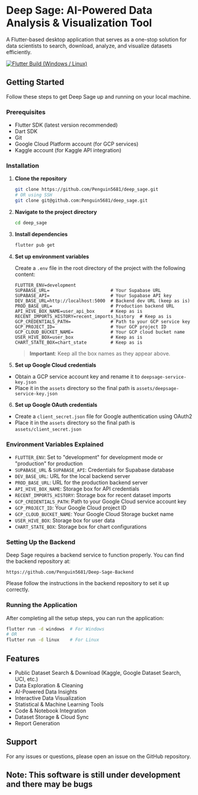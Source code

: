 # Deep Sage: AI-Powered Data Analysis & Visualization Tool

A Flutter-based desktop application that serves as a one-stop solution for data scientists to search, download, analyze, and visualize datasets efficiently.

[![Flutter Build (Windows / Linux)](https://github.com/Penguin5681/deep_sage/actions/workflows/build.yml/badge.svg)](https://github.com/Penguin5681/deep_sage/actions/workflows/build.yml)

## Getting Started

Follow these steps to get Deep Sage up and running on your local machine.

### Prerequisites

- Flutter SDK (latest version recommended)
- Dart SDK
- Git
- Google Cloud Platform account (for GCP services)
- Kaggle account (for Kaggle API integration)

### Installation

1. **Clone the repository**

   ```bash
   git clone https://github.com/Penguin5681/deep_sage.git
   # OR using SSH
   git clone git@github.com:Penguin5681/deep_sage.git
   ```

2. **Navigate to the project directory**

   ```bash
   cd deep_sage
   ```

3. **Install dependencies**

   ```bash
   flutter pub get
   ```

4. **Set up environment variables**

   Create a `.env` file in the root directory of the project with the following content:

   ```dotenv
   FLUTTER_ENV=development
   SUPABASE_URL=                       # Your Supabase URL
   SUPABASE_API=                       # Your Supabase API key
   DEV_BASE_URL=http://localhost:5000  # Backend dev URL (keep as is)
   PROD_BASE_URL=                      # Production backend URL
   API_HIVE_BOX_NAME=user_api_box      # Keep as is
   RECENT_IMPORTS_HISTORY=recent_imports_history  # Keep as is
   GCP_CREDENTIALS_PATH=               # Path to your GCP service key
   GCP_PROJECT_ID=                     # Your GCP project ID
   GCP_CLOUD_BUCKET_NAME=              # Your GCP cloud bucket name
   USER_HIVE_BOX=user_box              # Keep as is
   CHART_STATE_BOX=chart_state         # Keep as is
   ```

   > **Important**: Keep all the box names as they appear above.

5. **Set up Google Cloud credentials**

  - Obtain a GCP service account key and rename it to `deepsage-service-key.json`
  - Place it in the `assets` directory so the final path is `assets/deepsage-service-key.json`

6. **Set up Google OAuth credentials**

  - Create a `client_secret.json` file for Google authentication using OAuth2
  - Place it in the `assets` directory so the final path is `assets/client_secret.json`

### Environment Variables Explained

- `FLUTTER_ENV`: Set to "development" for development mode or "production" for production
- `SUPABASE_URL` & `SUPABASE_API`: Credentials for Supabase database
- `DEV_BASE_URL`: URL for the local backend server
- `PROD_BASE_URL`: URL for the production backend server
- `API_HIVE_BOX_NAME`: Storage box for API credentials
- `RECENT_IMPORTS_HISTORY`: Storage box for recent dataset imports
- `GCP_CREDENTIALS_PATH`: Path to your Google Cloud service account key
- `GCP_PROJECT_ID`: Your Google Cloud project ID
- `GCP_CLOUD_BUCKET_NAME`: Your Google Cloud Storage bucket name
- `USER_HIVE_BOX`: Storage box for user data
- `CHART_STATE_BOX`: Storage box for chart configurations

### Setting Up the Backend

Deep Sage requires a backend service to function properly. You can find the backend repository at:

```
https://github.com/Penguin5681/Deep-Sage-Backend
```

Please follow the instructions in the backend repository to set it up correctly.

### Running the Application

After completing all the setup steps, you can run the application:

```bash
flutter run -d windows  # For Windows
# OR
flutter run -d linux    # For Linux
```

## Features

- Public Dataset Search & Download (Kaggle, Google Dataset Search, UCI, etc.)
- Data Exploration & Cleaning
- AI-Powered Data Insights
- Interactive Data Visualization
- Statistical & Machine Learning Tools
- Code & Notebook Integration
- Dataset Storage & Cloud Sync
- Report Generation

## Support

For any issues or questions, please open an issue on the GitHub repository.

## Note: This software is still under development and there may be bugs